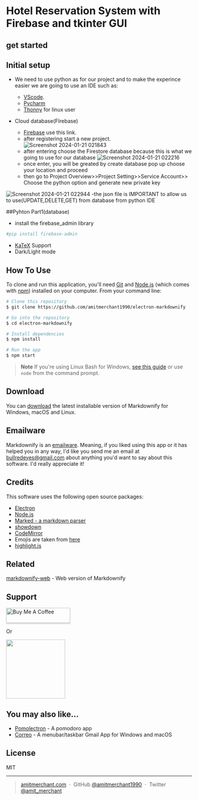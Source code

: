 # Hotel Reservation System with Firebase and tkinter GUI


## get started
## Initial setup
* We need to use python as for our project and to make the experince easier we are going to use an IDE such as:
  - [VScode](https://visualstudio.microsoft.com/downloads/).
  - [Pycharm](https://www.jetbrains.com/pycharm/download/?section=windows)
  - [Thonny](https://thonny.org/) for linux user 

* Cloud database(FIrebase)
  - [Firebase](https://console.firebase.google.com/u/0/) use this link.
  - after registering start a new project.
![Screenshot 2024-01-21 021843](https://github.com/hakimizamzuri01/SoftwareEn/assets/74414164/dd96bac5-a065-4726-bcbc-7ebc48e1001a)
  - after entering choose the Firestore database because this is what we going to use for our database
![Screenshot 2024-01-21 022216](https://github.com/hakimizamzuri01/SoftwareEn/assets/74414164/55201ba8-8f21-4fa0-97f7-e6e27abd74e4)
  - once enter, you will be greated by create database pop up choose your location and proceed
  - then go to Project Overview>>Project Setting>>Service Account>> Choose the python option and generate new private key

![Screenshot 2024-01-21 022944](https://github.com/hakimizamzuri01/SoftwareEn/assets/74414164/ae01b6b7-fa09-4246-84e4-089fee0c8b3d)
  -the json file is IMPORTANT to allow us to use(UPDATE,DELETE,GET) from database from python IDE

    
##Pyhton Part1(database)
* install the firebase_admin library
```bash
#pip install firebase-admin
```
* [KaTeX](https://khan.github.io/KaTeX/) Support
* Dark/Light mode

## How To Use

To clone and run this application, you'll need [Git](https://git-scm.com) and [Node.js](https://nodejs.org/en/download/) (which comes with [npm](http://npmjs.com)) installed on your computer. From your command line:

```bash
# Clone this repository
$ git clone https://github.com/amitmerchant1990/electron-markdownify

# Go into the repository
$ cd electron-markdownify

# Install dependencies
$ npm install

# Run the app
$ npm start
```

> **Note**
> If you're using Linux Bash for Windows, [see this guide](https://www.howtogeek.com/261575/how-to-run-graphical-linux-desktop-applications-from-windows-10s-bash-shell/) or use `node` from the command prompt.


## Download

You can [download](https://github.com/amitmerchant1990/electron-markdownify/releases/tag/v1.2.0) the latest installable version of Markdownify for Windows, macOS and Linux.

## Emailware

Markdownify is an [emailware](https://en.wiktionary.org/wiki/emailware). Meaning, if you liked using this app or it has helped you in any way, I'd like you send me an email at <bullredeyes@gmail.com> about anything you'd want to say about this software. I'd really appreciate it!

## Credits

This software uses the following open source packages:

- [Electron](http://electron.atom.io/)
- [Node.js](https://nodejs.org/)
- [Marked - a markdown parser](https://github.com/chjj/marked)
- [showdown](http://showdownjs.github.io/showdown/)
- [CodeMirror](http://codemirror.net/)
- Emojis are taken from [here](https://github.com/arvida/emoji-cheat-sheet.com)
- [highlight.js](https://highlightjs.org/)

## Related

[markdownify-web](https://github.com/amitmerchant1990/markdownify-web) - Web version of Markdownify

## Support

<a href="https://www.buymeacoffee.com/5Zn8Xh3l9" target="_blank"><img src="https://www.buymeacoffee.com/assets/img/custom_images/purple_img.png" alt="Buy Me A Coffee" style="height: 41px !important;width: 174px !important;box-shadow: 0px 3px 2px 0px rgba(190, 190, 190, 0.5) !important;-webkit-box-shadow: 0px 3px 2px 0px rgba(190, 190, 190, 0.5) !important;" ></a>

<p>Or</p> 

<a href="https://www.patreon.com/amitmerchant">
	<img src="https://c5.patreon.com/external/logo/become_a_patron_button@2x.png" width="160">
</a>

## You may also like...

- [Pomolectron](https://github.com/amitmerchant1990/pomolectron) - A pomodoro app
- [Correo](https://github.com/amitmerchant1990/correo) - A menubar/taskbar Gmail App for Windows and macOS

## License

MIT

---

> [amitmerchant.com](https://www.amitmerchant.com) &nbsp;&middot;&nbsp;
> GitHub [@amitmerchant1990](https://github.com/amitmerchant1990) &nbsp;&middot;&nbsp;
> Twitter [@amit_merchant](https://twitter.com/amit_merchant)

